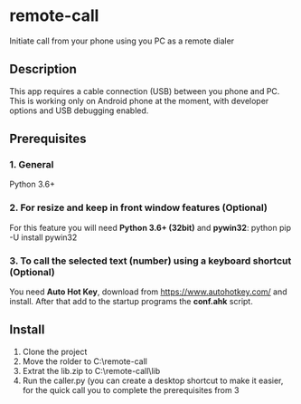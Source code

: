 # remote-call
Initiate call from your phone using you PC as a remote dialer 

## Description
This app requires a cable connection (USB) between you phone and PC.
This is working only on Android phone at the moment, with developer options and USB debugging enabled.

## Prerequisites
### 1. General
Python 3.6+

### 2. For resize and keep in front window features (Optional) 
For this feature you will need **Python 3.6+ (32bit)** and **pywin32**: python pip -U install pywin32

### 3. To call the selected text (number) using a keyboard shortcut (Optional) 
You need **Auto Hot Key**, download from https://www.autohotkey.com/ and install. After that add to the startup programs the **conf.ahk** script.

## Install
1. Clone the project
2. Move the rolder to C:\remote-call
3. Extrat the lib.zip to C:\remote-call\lib
4. Run the caller.py (you can create a desktop shortcut to make it easier, for the quick call you to complete the prerequisites from 3
